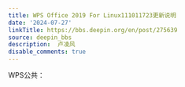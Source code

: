 ```yaml
---
title: WPS Office 2019 For Linux111011723更新说明
date: '2024-07-27'
linkTitle: https://bbs.deepin.org/en/post/275639
source: deepin_bbs
description:  卢凌风 
disable_comments: true
---
```

WPS公共：
